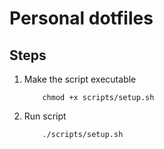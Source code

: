 # Personal dotfiles

## Steps

1. Make the script executable
    
    ```
        chmod +x scripts/setup.sh
    ```
2. Run script 

    ```
        ./scripts/setup.sh
    ```
